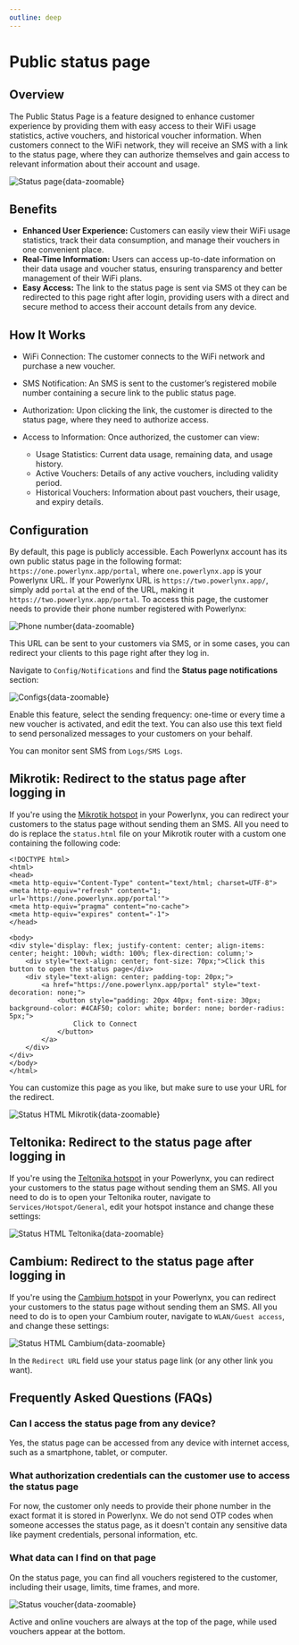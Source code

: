 ```yaml
---
outline: deep
---
```


# Public status page

## Overview
The Public Status Page is a feature designed to enhance customer experience by providing them with easy access to their WiFi usage statistics, active vouchers, and historical voucher information. When customers connect to the WiFi network, they will receive an SMS with a link to the status page, where they can authorize themselves and gain access to relevant information about their account and usage.

![Status page](images/stat_page.gif#mediumsize){data-zoomable}

## Benefits
 - **Enhanced User Experience:** Customers can easily view their WiFi usage statistics, track their data consumption, and manage their vouchers in one convenient place.
- **Real-Time Information:** Users can access up-to-date information on their data usage and voucher status, ensuring transparency and better management of their WiFi plans.
- **Easy Access:** The link to the status page is sent via SMS ot they can be redirected to this page right after login, providing users with a direct and secure method to access their account details from any device.

## How It Works
- WiFi Connection: The customer connects to the WiFi network and purchase a new voucher.

- SMS Notification: An SMS is sent to the customer’s registered mobile number containing a secure link to the public status page.

- Authorization: Upon clicking the link, the customer is directed to the status page, where they need to authorize access.

- Access to Information: Once authorized, the customer can view:
    - Usage Statistics: Current data usage, remaining data, and usage history.
    - Active Vouchers: Details of any active vouchers, including validity period.
    - Historical Vouchers: Information about past vouchers, their usage, and expiry details.

## Configuration

By default, this page is publicly accessible. Each Powerlynx account has its own public status page in the following format: `https://one.powerlynx.app/portal`, where `one.powerlynx.app` is your Powerlynx URL. If your Powerlynx URL is `https://two.powerlynx.app/`, simply add `portal` at the end of the URL, making it `https://two.powerlynx.app/portal`. To access this page, the customer needs to provide their phone number registered with Powerlynx:

![Phone number](images/status_page_number.png){data-zoomable}

This URL can be sent to your customers via SMS, or in some cases, you can redirect your clients to this page right after they log in.

Navigate to `Config/Notifications` and find the **Status page notifications** section:

![Configs](images/status_page_configs.png){data-zoomable}

Enable this feature, select the sending frequency: one-time or every time a new voucher is activated, and edit the text. You can also use this text field to send personalized messages to your customers on your behalf.

You can monitor sent SMS from `Logs/SMS Logs`.

## Mikrotik: Redirect to the status page after logging in

If you're using the [Mikrotik hotspot](https://docs.powerlynx.app/networking/mikrotik.html) in your Powerlynx, you can redirect your customers to the status page without sending them an SMS. All you need to do is replace the `status.html` file on your Mikrotik router with a custom one containing the following code:

```
<!DOCTYPE html>
<html>
<head>
<meta http-equiv="Content-Type" content="text/html; charset=UTF-8">
<meta http-equiv="refresh" content="1; url='https://one.powerlynx.app/portal'">
<meta http-equiv="pragma" content="no-cache">
<meta http-equiv="expires" content="-1">
</head>

<body>
<div style='display: flex; justify-content: center; align-items: center; height: 100vh; width: 100%; flex-direction: column;'>
    <div style="text-align: center; font-size: 70px;">Click this button to open the status page</div>
    <div style="text-align: center; padding-top: 20px;">
        <a href="https://one.powerlynx.app/portal" style="text-decoration: none;">
            <button style="padding: 20px 40px; font-size: 30px; background-color: #4CAF50; color: white; border: none; border-radius: 5px;">
                Click to Connect
            </button>
        </a>
    </div>
</div>
</body>
</html>
```

You can customize this page as you like, but make sure to use your URL for the redirect.

![Status HTML Mikrotik](images/mikrotik_status_html.png){data-zoomable}

## Teltonika: Redirect to the status page after logging in

If you're using the [Teltonika hotspot](https://docs.powerlynx.app/networking/teltonika.html) in your Powerlynx, you can redirect your customers to the status page without sending them an SMS. All you need to do is to open your Teltonika router, navigate to `Services/Hotspot/General`, edit your hotspot instance and change these settings:

![Status HTML Teltonika](images/teltonika_status_page.png){data-zoomable}

## Cambium: Redirect to the status page after logging in

If you're using the [Cambium hotspot](https://docs.powerlynx.app/networking/cambium.html) in your Powerlynx, you can redirect your customers to the status page without sending them an SMS. All you need to do is to open your Cambium router, navigate to `WLAN/Guest access`, and change these settings:

![Status HTML Cambium](images/status_page_cambium.png){data-zoomable}

In the `Redirect URL` field use your status page link (or any other link you want).

## Frequently Asked Questions (FAQs)

### Can I access the status page from any device?
Yes, the status page can be accessed from any device with internet access, such as a smartphone, tablet, or computer.

### What authorization credentials can the customer use to access the status page

For now, the customer only needs to provide their phone number in the exact format it is stored in Powerlynx. We do not send OTP codes when someone accesses the status page, as it doesn't contain any sensitive data like payment credentials, personal information, etc.

### What data can I find on that page

On the status page, you can find all vouchers registered to the customer, including their usage, limits, time frames, and more.

![Status voucher](images/st_page_voucher.png#mediumsize){data-zoomable}

Active and online vouchers are always at the top of the page, while used vouchers appear at the bottom.
